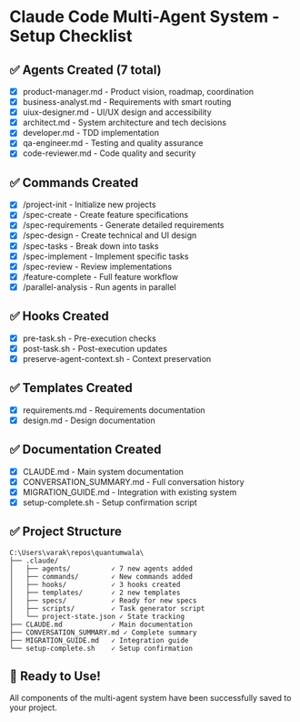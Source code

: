# Claude Code Multi-Agent System - Setup Checklist

## ✅ Agents Created (7 total)
- [x] product-manager.md - Product vision, roadmap, coordination
- [x] business-analyst.md - Requirements with smart routing
- [x] uiux-designer.md - UI/UX design and accessibility
- [x] architect.md - System architecture and tech decisions
- [x] developer.md - TDD implementation
- [x] qa-engineer.md - Testing and quality assurance
- [x] code-reviewer.md - Code quality and security

## ✅ Commands Created
- [x] /project-init - Initialize new projects
- [x] /spec-create - Create feature specifications
- [x] /spec-requirements - Generate detailed requirements
- [x] /spec-design - Create technical and UI design
- [x] /spec-tasks - Break down into tasks
- [x] /spec-implement - Implement specific tasks
- [x] /spec-review - Review implementations
- [x] /feature-complete - Full feature workflow
- [x] /parallel-analysis - Run agents in parallel

## ✅ Hooks Created
- [x] pre-task.sh - Pre-execution checks
- [x] post-task.sh - Post-execution updates
- [x] preserve-agent-context.sh - Context preservation

## ✅ Templates Created
- [x] requirements.md - Requirements documentation
- [x] design.md - Design documentation

## ✅ Documentation Created
- [x] CLAUDE.md - Main system documentation
- [x] CONVERSATION_SUMMARY.md - Full conversation history
- [x] MIGRATION_GUIDE.md - Integration with existing system
- [x] setup-complete.sh - Setup confirmation script

## ✅ Project Structure
```
C:\Users\varak\repos\quantumwala\
├── .claude/
│   ├── agents/          ✓ 7 new agents added
│   ├── commands/        ✓ New commands added
│   ├── hooks/           ✓ 3 hooks created
│   ├── templates/       ✓ 2 new templates
│   ├── specs/           ✓ Ready for new specs
│   ├── scripts/         ✓ Task generator script
│   └── project-state.json ✓ State tracking
├── CLAUDE.md            ✓ Main documentation
├── CONVERSATION_SUMMARY.md ✓ Complete summary
├── MIGRATION_GUIDE.md   ✓ Integration guide
└── setup-complete.sh    ✓ Setup confirmation

```

## 🚀 Ready to Use!
All components of the multi-agent system have been successfully saved to your project.